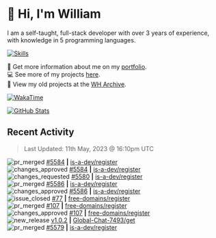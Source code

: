 # 👋 Hi, I'm William
I am a self-taught, full-stack developer with over 3 years of experience, with knowledge in 5 programming languages.

[![Skills](https://skillicons.dev/icons?i=css,cloudflare,discord,bots,docker,express,firebase,git,github,githubactions,html,js,linux,md,mongodb,netlify,nodejs,py,tailwind,ts,vercel,vscode,wordpress,workers)](https://wdh.gg/dev)

🧑 Get more information about me on my [portfolio](https://wdh.gg/dev).
<br>
💻 See more of my projects [here](https://wdh.gg/github-org).
<br>
📁 View my old projects at the [WH Archive](https://wdh.gg/archive).

[![WakaTime](https://wakatime.com/badge/user/817e29c1-e1ac-4adc-936b-37bfa447c165.svg?style=for-the-badge)](https://wdh.gg/wakatime)

[![GitHub Stats](https://github-readme-stats.vercel.app/api?username=williamdavidharrison&theme=algolia&show_icons=true&border_radius=8&count_private=true&include_all_commits=true)](https://wdh.gg/github)

## Recent Activity
<!--RECENT_ACTIVITY:last_update-->
> Last Updated: 11th May, 2023 @ 16:10pm UTC
<!--RECENT_ACTIVITY:last_update_end-->

<!--RECENT_ACTIVITY:start-->
![pr_merged](https://cdn.jsdelivr.net/gh/Readme-Workflows/Readme-Icons@main/icons/octicons/PullRequestMerged.svg) [#5584](https://github.com/is-a-dev/register/pull/5584) **|** [is-a-dev/register](https://github.com/is-a-dev/register)<br>
![changes_approved](https://cdn.jsdelivr.net/gh/Readme-Workflows/Readme-Icons@main/icons/octicons/ApprovedChanges.svg) [#5584](https://github.com/is-a-dev/register/pull/5584#pullrequestreview-1421722492) **|** [is-a-dev/register](https://github.com/is-a-dev/register)<br>
![changes_requested](https://cdn.jsdelivr.net/gh/Readme-Workflows/Readme-Icons@main/icons/octicons/RequestedChanges.svg) [#5580](https://github.com/is-a-dev/register/pull/5580#pullrequestreview-1421722056) **|** [is-a-dev/register](https://github.com/is-a-dev/register)<br>
![pr_merged](https://cdn.jsdelivr.net/gh/Readme-Workflows/Readme-Icons@main/icons/octicons/PullRequestMerged.svg) [#5586](https://github.com/is-a-dev/register/pull/5586) **|** [is-a-dev/register](https://github.com/is-a-dev/register)<br>
![changes_approved](https://cdn.jsdelivr.net/gh/Readme-Workflows/Readme-Icons@main/icons/octicons/ApprovedChanges.svg) [#5586](https://github.com/is-a-dev/register/pull/5586#pullrequestreview-1421721753) **|** [is-a-dev/register](https://github.com/is-a-dev/register)<br>
![issue_closed](https://cdn.jsdelivr.net/gh/Readme-Workflows/Readme-Icons@main/icons/octicons/IssueClosed.svg) [#77](https://github.com/free-domains/register/issues/77) **|** [free-domains/register](https://github.com/free-domains/register)<br>
![pr_merged](https://cdn.jsdelivr.net/gh/Readme-Workflows/Readme-Icons@main/icons/octicons/PullRequestMerged.svg) [#107](https://github.com/free-domains/register/pull/107) **|** [free-domains/register](https://github.com/free-domains/register)<br>
![changes_approved](https://cdn.jsdelivr.net/gh/Readme-Workflows/Readme-Icons@main/icons/octicons/ApprovedChanges.svg) [#107](https://github.com/free-domains/register/pull/107#pullrequestreview-1421720606) **|** [free-domains/register](https://github.com/free-domains/register)<br>
![new_release](https://cdn.jsdelivr.net/gh/Readme-Workflows/Readme-Icons@main/icons/octicons/Release.svg) [v1.0.2](https://github.com/Global-Chat-7493/get/releases/tag/v1.0.2) **|** [Global-Chat-7493/get](https://github.com/Global-Chat-7493/get)<br>
![pr_merged](https://cdn.jsdelivr.net/gh/Readme-Workflows/Readme-Icons@main/icons/octicons/PullRequestMerged.svg) [#5579](https://github.com/is-a-dev/register/pull/5579) **|** [is-a-dev/register](https://github.com/is-a-dev/register)<br>
<!--RECENT_ACTIVITY:end-->
